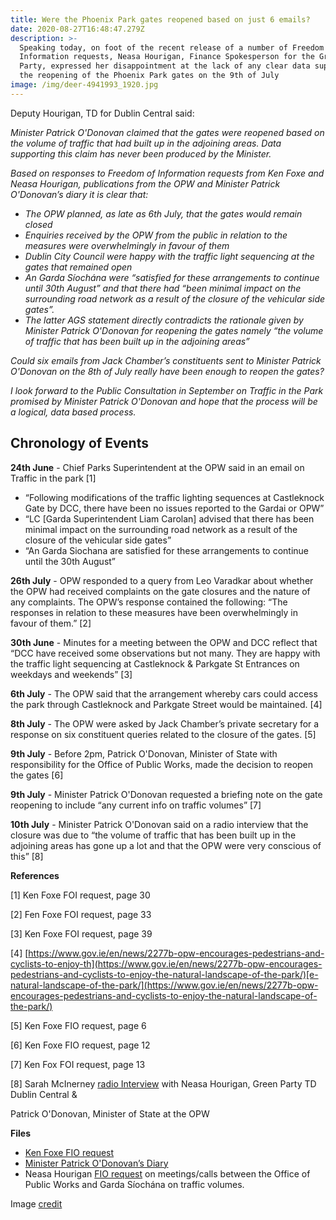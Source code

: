 ```yaml
---
title: Were the Phoenix Park gates reopened based on just 6 emails?
date: 2020-08-27T16:48:47.279Z
description: >-
  Speaking today, on foot of the recent release of a number of Freedom of
  Information requests, Neasa Hourigan, Finance Spokesperson for the Green
  Party, expressed her disappointment at the lack of any clear data supporting
  the reopening of the Phoenix Park gates on the 9th of July
image: /img/deer-4941993_1920.jpg
---
```

Deputy Hourigan, TD for Dublin Central said:

_Minister Patrick O'Donovan claimed that the gates were reopened based on the volume of traffic that had built up in the adjoining areas.  Data supporting this claim has never been produced by the Minister._

_Based on responses to Freedom of Information requests from Ken Foxe and Neasa Hourigan, publications from the OPW and Minister Patrick O'Donovan’s diary it is clear that:_

* _The OPW planned, as late as 6th July, that the gates would remain closed_
* _Enquiries received by the OPW from the public in relation to the measures were overwhelmingly in favour of them_
* _Dublin City Council were happy with the traffic light sequencing at the gates that remained open_
* _An Garda Síochána were “satisfied for these arrangements to continue until 30th August” and that there had “been minimal impact on the surrounding road network as a result of the closure of the vehicular side gates”._ 
* _The latter AGS statement directly contradicts the rationale given by  Minister Patrick O'Donovan for reopening the gates namely “the volume of traffic that has been built up in the adjoining areas”_

_Could six emails from Jack Chamber’s constituents sent to Minister Patrick O'Donovan on the 8th of July really have been enough to reopen the gates?_

_I look forward to the Public Consultation in September on Traffic in the Park promised by Minister Patrick O'Donovan and hope that the process will be a logical, data based process._

## Chronology of Events

**24th June** - Chief Parks Superintendent at the OPW said in an email on Traffic in the park \[1]

* “Following modifications of the traffic lighting sequences at Castleknock Gate by DCC, there have been no issues reported to the Gardai or OPW”
* “LC \[Garda Superintendent Liam Carolan] advised that there has been minimal impact on the surrounding road network as a result of the closure of the vehicular side gates”
* “An Garda Siochana are satisfied for these arrangements to continue until the 30th August”

**26th July** - OPW responded to a query from Leo Varadkar about whether the OPW had received complaints on the gate closures and the nature of any complaints. The OPW’s response contained the following: “The responses in relation to these measures have been overwhelmingly in favour of them.” \[2]

**30th June** - Minutes for a meeting between the OPW and DCC reflect  that “DCC have received some observations but not many. They are happy with the traffic light sequencing at Castleknock & Parkgate St Entrances on weekdays and weekends” \[3]

**6th July** - The OPW said that the arrangement whereby cars could access the park through Castleknock and Parkgate Street would be maintained. \[4]

**8th July** - The OPW were asked by Jack Chamber’s private secretary for a response on six constituent queries related to the closure of the gates. \[5]

**9th July** - Before 2pm, Patrick O'Donovan, Minister of State with responsibility for the Office of Public Works, made the decision to reopen the gates \[6]

**9th July** - Minister Patrick O'Donovan requested a briefing note on the gate reopening to include “any current info on traffic volumes” \[7]

**10th July** - Minister Patrick O'Donovan said on a radio interview that the closure was due to “the volume of traffic that has been built up in the adjoining areas has gone up a lot and that the OPW were very conscious of this” \[8]

**References**

\[1] Ken Foxe FOI request, page 30

\[2] Fen Foxe FOI request, page 33

\[3] Ken Foxe FOI request, page 39

\[4] [https://www.gov.ie/en/news/2277b-opw-encourages-pedestrians-and-cyclists-to-enjoy-th](https://www.gov.ie/en/news/2277b-opw-encourages-pedestrians-and-cyclists-to-enjoy-the-natural-landscape-of-the-park/)[e-natural-landscape-of-the-park/](https://www.gov.ie/en/news/2277b-opw-encourages-pedestrians-and-cyclists-to-enjoy-the-natural-landscape-of-the-park/)

\[5] Ken Foxe FIO request, page 6

\[6] Ken Foxe FIO request, page 12

\[7] Ken Fox FOI request, page 13

\[8] Sarah McInerney [radio Interview](https://www.rte.ie/radio/radioplayer/html5/#/radio1/21801038) with Neasa Hourigan, Green Party TD Dublin Central &

Patrick O'Donovan, Minister of State at the OPW

**Files**

* [Ken Foxe FIO request ](https://www.documentcloud.org/documents/7030972-OPW-Phoenix-Park-Records-Final.html)
* [Minister Patrick O'Donovan’s Diary](/docs/Minister-Diary-29th-June-2020-to-19th-July-2020.pdf)
* Neasa Hourigan [FIO request](/docs/FOI-OPW-Garda.pdf) on meetings/calls between the Office of Public Works and Garda Síochána on traffic volumes.

Image [credit](https://pixabay.com/photos/deer-animal-park-nature-4941993/)
